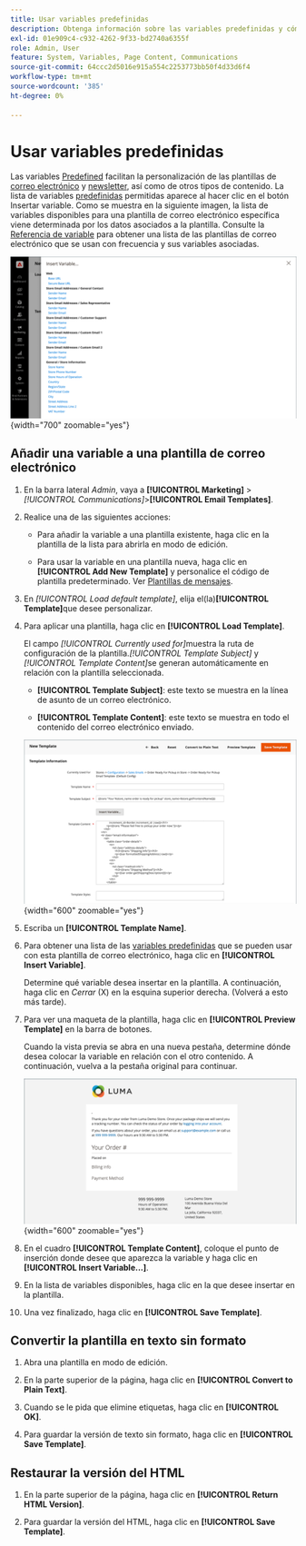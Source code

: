 ```yaml
---
title: Usar variables predefinidas
description: Obtenga información sobre las variables predefinidas y cómo añadirlas en una plantilla de correo electrónico.
exl-id: 01e909c4-c932-4262-9f33-bd2740a6355f
role: Admin, User
feature: System, Variables, Page Content, Communications
source-git-commit: 64ccc2d5016e915a554c2253773bb50f4d33d6f4
workflow-type: tm+mt
source-wordcount: '385'
ht-degree: 0%

---
```


# Usar variables predefinidas

Las variables [Predefined](variables-predefined.md) facilitan la personalización de las plantillas de [correo electrónico](email-templates.md) y [newsletter](../merchandising-promotions/newsletters.md), así como de otros tipos de contenido. La lista de variables [predefinidas](variables-predefined.md) permitidas aparece al hacer clic en el botón Insertar variable. Como se muestra en la siguiente imagen, la lista de variables disponibles para una plantilla de correo electrónico específica viene determinada por los datos asociados a la plantilla. Consulte la [Referencia de variable](variables-reference.md) para obtener una lista de las plantillas de correo electrónico que se usan con frecuencia y sus variables asociadas.

![Variables predefinidas para la plantilla de correo electrónico](./assets/email-template-new-pickup-order-predefined-variables.png){width="700" zoomable="yes"}

## Añadir una variable a una plantilla de correo electrónico

1. En la barra lateral _Admin_, vaya a **[!UICONTROL Marketing]** > _[!UICONTROL Communications]_>**[!UICONTROL Email Templates]**.

1. Realice una de las siguientes acciones:

   - Para añadir la variable a una plantilla existente, haga clic en la plantilla de la lista para abrirla en modo de edición.

   - Para usar la variable en una plantilla nueva, haga clic en **[!UICONTROL Add New Template]** y personalice el código de plantilla predeterminado. Ver [Plantillas de mensajes](email-template-custom.md#message-templates).

1. En _[!UICONTROL Load default template]_, elija el(la)**[!UICONTROL Template]**&#x200B;que desee personalizar.

1. Para aplicar una plantilla, haga clic en **[!UICONTROL Load Template]**.

   El campo _[!UICONTROL Currently used for]_&#x200B;muestra la ruta de configuración de la plantilla._[!UICONTROL Template Subject]_ y _[!UICONTROL Template Content]_&#x200B;se generan automáticamente en relación con la plantilla seleccionada.

   - **[!UICONTROL Template Subject]**: este texto se muestra en la línea de asunto de un correo electrónico.

   - **[!UICONTROL Template Content]**: este texto se muestra en todo el contenido del correo electrónico enviado.

   ![Contenido de plantilla de correo electrónico](./assets/email-template-content.png){width="600" zoomable="yes"}

1. Escriba un **[!UICONTROL Template Name]**.

1. Para obtener una lista de las [variables predefinidas](variables-predefined.md) que se pueden usar con esta plantilla de correo electrónico, haga clic en **[!UICONTROL Insert Variable]**.

   Determine qué variable desea insertar en la plantilla. A continuación, haga clic en _Cerrar_ (X) en la esquina superior derecha. (Volverá a esto más tarde).

1. Para ver una maqueta de la plantilla, haga clic en **[!UICONTROL Preview Template]** en la barra de botones.

   Cuando la vista previa se abra en una nueva pestaña, determine dónde desea colocar la variable en relación con el otro contenido. A continuación, vuelva a la pestaña original para continuar.

   ![Plantilla de vista previa](./assets/email-template-new-pickup-order-preview.png){width="600" zoomable="yes"}

1. En el cuadro **[!UICONTROL Template Content]**, coloque el punto de inserción donde desee que aparezca la variable y haga clic en **[!UICONTROL Insert Variable...]**.

1. En la lista de variables disponibles, haga clic en la que desee insertar en la plantilla.

1. Una vez finalizado, haga clic en **[!UICONTROL Save Template]**.

## Convertir la plantilla en texto sin formato

1. Abra una plantilla en modo de edición.

1. En la parte superior de la página, haga clic en **[!UICONTROL Convert to Plain Text]**.

1. Cuando se le pida que elimine etiquetas, haga clic en **[!UICONTROL OK]**.

1. Para guardar la versión de texto sin formato, haga clic en **[!UICONTROL Save Template]**.

## Restaurar la versión del HTML

1. En la parte superior de la página, haga clic en **[!UICONTROL Return HTML Version]**.

1. Para guardar la versión del HTML, haga clic en **[!UICONTROL Save Template]**.
